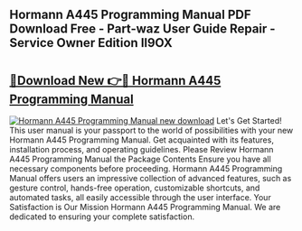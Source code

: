 ## Hormann A445 Programming Manual PDF Download Free - Part-waz User Guide Repair - Service Owner Edition Il9OX

# <h2><a href="http://cf18799.oget.top/?id=Hormann+A445+Programming+Manual">🔗Download New 👉🔴 Hormann A445 Programming Manual</a></h2>

[![Hormann A445 Programming Manual new download](https://i.imgur.com/5g1atiW.png)](http://cf18799.oget.top/?id=Hormann+A445+Programming+Manual)
Let's Get Started! This user manual is your passport to the world of possibilities with your new Hormann A445 Programming Manual. Get acquainted with its features, installation process, and operating guidelines. Please Review Hormann A445 Programming Manual the Package Contents Ensure you have all necessary components before proceeding. Hormann A445 Programming Manual offers users an impressive collection of advanced features, such as gesture control, hands-free operation, customizable shortcuts, and automated tasks, all easily accessible through the user interface. Your Satisfaction is Our Mission Hormann A445 Programming Manual. We are dedicated to ensuring your complete satisfaction.
